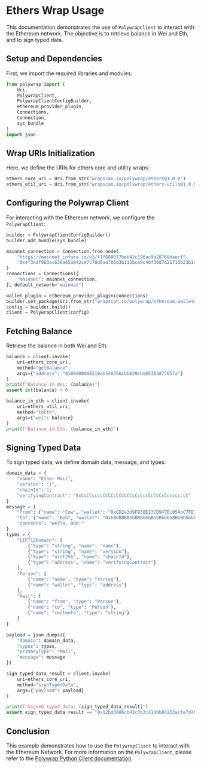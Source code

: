 # Ethers Wrap Usage

This documentation demonstrates the use of `PolywrapClient`
to interact with the Ethereum network. The objective is to retrieve
balance in Wei and Eth, and to sign typed data.

## Setup and Dependencies

First, we import the required libraries and modules:

<!-- name: test_ethers -->
```python
from polywrap import (
    Uri,
    PolywrapClient,
    PolywrapClientConfigBuilder,
    ethereum_provider_plugin,
    Connections,
    Connection,
    sys_bundle
)
import json
```

## Wrap URIs Initialization

Here, we define the URIs for ethers core and utility wraps:

<!-- name: test_ethers -->
```python
ethers_core_uri = Uri.from_str("wrapscan.io/polywrap/ethers@1.0.0")
ethers_util_uri = Uri.from_str("wrapscan.io/polywrap/ethers-utils@1.0.0")
```

## Configuring the Polywrap Client

For interacting with the Ethereum network, we configure the
`PolywrapClient`:

<!-- name: test_ethers -->
```python
builder = PolywrapClientConfigBuilder()
builder.add_bundle(sys_bundle)

mainnet_connection = Connection.from_node(
    "https://mainnet.infura.io/v3/f1f688077be642c190ac9b28769daecf",
    "0x4f3edf983ac636a65a842ce7c78d9aa706d3b113bce9c46f30d7d21715b23b1d"  # Caution: Private key
)
connections = Connections({
    "mainnet": mainnet_connection,
}, default_network="mainnet")

wallet_plugin = ethereum_provider_plugin(connections)
builder.set_package(Uri.from_str("wrapscan.io/polywrap/ethereum-wallet@1.0"), wallet_plugin)
config = builder.build()
client = PolywrapClient(config)
```

## Fetching Balance

Retrieve the balance in both Wei and Eth:

<!-- name: test_ethers -->
```python
balance = client.invoke(
    uri=ethers_core_uri,
    method="getBalance",
    args={"address": "0x00000000219ab540356cbb839cbe05303d7705fa"}
)
print(f"Balance in Wei: {balance}")
assert int(balance) > 0

balance_in_eth = client.invoke(
    uri=ethers_util_uri,
    method="toEth",
    args={"wei": balance}
)
print(f"Balance in Eth: {balance_in_eth}")
```

## Signing Typed Data

To sign typed data, we define domain data, message, and types:

<!-- name: test_ethers -->
```python
domain_data = {
    "name": "Ether Mail",
    "version": "1",
    "chainId": 1,
    "verifyingContract": "0xCcCCccccCCCCcCCCCCCcCcCccCcCCCcCcccccccC"
}
message = {
    "from": {"name": "Cow", "wallet": "0xCD2a3d9F938E13CD947Ec05AbC7FE734Df8DD826"},
    "to": {"name": "Bob", "wallet": "0xbBbBBBBbbBBBbbbBbbBbbbbBBbBbbbbBbBbbBBbB"},
    "contents": "Hello, Bob!"
}
types = {
    "EIP712Domain": [
        {"type": "string", "name": "name"},
        {"type": "string", "name": "version"},
        {"type": "uint256", "name": "chainId"},
        {"type": "address", "name": "verifyingContract"}
    ],
    "Person": [
        {"name": "name", "type": "string"},
        {"name": "wallet", "type": "address"}
    ],
    "Mail": [
        {"name": "from", "type": "Person"},
        {"name": "to", "type": "Person"},
        {"name": "contents", "type": "string"}
    ]
}

payload = json.dumps({
    "domain": domain_data,
    "types": types,
    "primaryType": "Mail",
    "message": message
})

sign_typed_data_result = client.invoke(
    uri=ethers_core_uri,
    method="signTypedData",
    args={"payload": payload}
)

print(f"Signed typed data: {sign_typed_data_result}")
assert sign_typed_data_result == "0x12bdd486cb42c3b3c414bb04253acfe7d402559e7637562987af6bd78508f38623c1cc09880613762cc913d49fd7d3c091be974c0dee83fb233300b6b58727311c"
```

## Conclusion

This example demonstrates how to use the `PolywrapClient` to interact with the Ethereum Network.
For more information on the `PolywrapClient`, please refer to the 
[Polywrap Python Client documentation](https://polywrap-client.rtfd.io).
